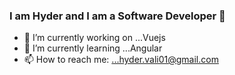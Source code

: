 ### I am Hyder and I am a Software Developer 👋

<!--
**hydershaik/hydershaik** is a ✨ _special_ ✨ repository because its `README.md` (this file) appears on your GitHub profile.
-->
- 🔭 I’m currently working on ...Vuejs
- 🌱 I’m currently learning ...Angular
- 📫 How to reach me: ...hyder.vali01@gmail.com
